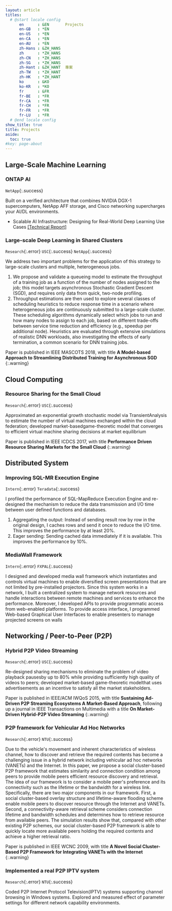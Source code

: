 ```yaml
---
layout: article
titles:
  # @start locale config
      en      : &EN       Projects
      en-GB   : *EN
      en-US   : *EN
      en-CA   : *EN
      en-AU   : *EN
      zh-Hans : &ZH_HANS  
      zh      : *ZH_HANS
      zh-CN   : *ZH_HANS
      zh-SG   : *ZH_HANS
      zh-Hant : &ZH_HANT  專案
      zh-TW   : *ZH_HANT
      zh-HK   : *ZH_HANT
      ko      : &KO       
      ko-KR   : *KO
      fr      : &FR
      fr-BE   : *FR
      fr-CA   : *FR
      fr-CH   : *FR
      fr-FR   : *FR
      fr-LU   : *FR
  # @end locale config
show_title: true
title: Projects
aside:
  toc: true
#key: page-about
---
```


## Large-Scale Machine Learning

### ONTAP AI 

`NetApp`{:.success}

Built on a verified architecture that combines NVIDIA DGX-1 supercomputers, NetApp AFF storage, and Cisco networking supercharges your AI/DL environments.
- Scalable AI Infrastructure: Designing for Real-World Deep Learning Use Cases [[Technical Report]](https://www.netapp.com/us/media/nva-1121-design.pdf)

### Large-scale Deep Learning in Shared Clusters

`Research`{:.error} `USC`{:.success} `NetApp`{:.success}

We address two important problems for the application of this strategy to large-scale clusters and multiple, heterogeneous jobs. 
1. We propose and validate a queueing model to estimate the throughput of a training job as a function of the number of nodes assigned to the job; this model targets asynchronous Stochastic Gradient Descent (SGD), and requires only data from quick, two-node profiling. 
2. Throughput estimations are then used to explore several classes of scheduling heuristics to reduce response time in a scenario where heterogeneous jobs are continuously submitted to a large-scale cluster. These scheduling algorithms dynamically select which jobs to run and how many nodes to assign to each job, based on different trade-offs between service time reduction and efficiency (e.g., speedup per additional node). Heuristics are evaluated through extensive simulations of realistic DNN workloads, also investigating the effects of early termination, a common scenario for DNN training jobs.

Paper is published in IEEE MASCOTS 2018, with title __A Model-based Approach to Streamlining Distributed Training for Asynchronous SGD__
{:.warning}

## Cloud Computing

### Resource Sharing for the Small Cloud

`Research`{:.error} `USC`{:.success}

Approximated an exponential growth stochastic model via TransientAnalysis to estimate the number of virtual machines exchanged within the cloud federation; developed market-basedgame-theoretic model that converges to efficient virtual machine sharing decisions at market equilibrium

Paper is published in IEEE ICDCS 2017, with title __Performance Driven Resource Sharing Markets for the Small Cloud__
{:.warning}

## Distributed System

### Improving SQL-MR Execution Engine 

`Intern`{:.error} `Teradata`{:.success}

I profiled the performance of SQL-MapReduce Execution Engine and re-designed the mechanism to reduce the data transmission and I/O time between user defined functions and databases. 
1. Aggregating the output: Instead of sending result row by row in the original design, I caches rows and send it once to reduce the I/O time. This improves the performance by at least 20%. 
2. Eager sending: Sending cached data immediately if it is available. This improves the performance by 10%. 

### MediaWall Framework 

`Intern`{:.error} `FXPAL`{:.success}

I designed and developed media wall framework which instantiates and controls virtual machines to enable diversified screen presentations that are not limited by pre-installed projectors. Since this system works in a network, I built a centralized system to manage network resources and handle interactions between remote machines and services to enhance the performance. Moreover, I developed APIs to provide programmatic access from web-enabled platforms. To provide access interface, I programmed Web-based Graphical User Interfaces to enable presenters to manage projected screens on walls

<!---
#### Speed up loading large data sets to a Facebook-like system on Cassandra <span class="default-span place-usc">USC - Research</span>
Built Cassandra clusters with small-scale OpenStack virtual machines suitable for Facebook-like social network. Designed mechanisms equally distributing the workload to all running virtual machines. Coded multi-thread systems to handle different kinds of inputs without leaving the system idle.
--->

<!---
#### Performance Analysis for the Speed-Sensitive Channel Assignment
Developed and simulated probability models to correctly analyse the performance of channel assignment with rapid cell phone hand-offs. Explored the effect of adopting random walk or human walk to probability models for assigning channels.
--->
## Networking / Peer-to-Peer (P2P)

### Hybrid P2P Video Streaming

`Research`{:.error} `USC`{:.success}

Re-designed sharing mechanisms to eliminate the problem of video playback pausesby up to 80% while providing sufficiently high quality of videos to peers; developed market-based game-theoretic modelthat uses advertisements as an incentive to satisfy all the market stakeholders.

Paper is published in IEEE/ACM IWQoS 2015, with title __Sustaining Ad-Driven P2P Streaming Ecosystems A Market-Based Approach__, following up a journal in IEEE Transactions on Multimedia with a title __On Market-Driven Hybrid-P2P Video Streaming__
{:.warning}

<!---
### Implemented a distributed large-scale Digital Signage system 

`Research`{:.success} `NTU`{:.info}

Implemented a distributed large-scale Digital Signage system. Developed partial storage systems for video contents and advertisements by combining Content Distribution Network and Peer-to-Peer technologies
--->

### P2P framework for Vehicular Ad Hoc Networks

`Research`{:.error} `NTU`{:.success}

Due to the vehicle's movement and inherent characteristics of wireless channel, how to discover and retrieve the required contents has become a challenging issue in a hybrid network including vehicular ad hoc networks (VANETs) and the Internet. In this paper, we propose a social cluster-based P2P framework that estimates similarity and connection condition among peers to provide mobile peers efficient resource discovery and retrieval. The idea of our framework is to consider a mobile peer's preference and its connectivity such as the lifetime or the bandwidth for a wireless link. Specifically, there are two major components in our framework. First, a social cluster-based overlay structure and lifetime-aware flooding scheme enable mobile peers to discover resource through the Internet and VANETs. Second, a connectivity-aware retrieval scheme considers connection lifetime and bandwidth schedules and determines how to retrieve resource from available peers. The simulation results show that, compared with other existing P2P schemes, our social cluster-based P2P framework is able to quickly locate more available peers holding the required contents and achieve a higher retrieval ratio.

Paper is published in IEEE WCNC 2009, with title __A Novel Social Cluster-Based P2P Framework for Integrating VANETs with the Internet__
{:.warning}

### Implemented a real P2P IPTV system 

`Research`{:.error} `NTU`{:.success}

Coded P2P Internet Protocol Television(IPTV) systems supporting channel browsing in Windows systems. Explored and measured effect of parameter settings for different network capability environments.

<!---
#### Exploit File Similarity in Peer-to-Peer Networks <span class="default-span place-ntu">NTU</span>
Explored probability of having the same chunks among files in eMule file-sharing environments. Developed sharing mechanism capable of using similar chunks to speed up peer-to-peer file downloading.
--->